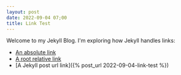 ```yaml
---
layout: post
date: 2022-09-04 07;00
title: Link Test
---
```



Welcome to my Jekyll Blog. I'm exploring how Jekyll handles links:
* [An absolute link](http://127.0.0.1:4000/about/)
* [A root relative link](/jekyll/update/2022/09/16/welcome-to-jekyll)
* [A Jekyll post url link]({% post_url 2022-09-04-link-test %})
